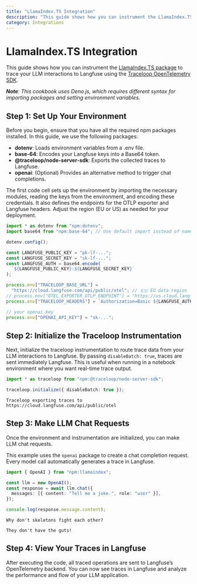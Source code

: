```yaml
---
title: "LlamaIndex.TS Integration"
description: "This guide shows how you can instrument the LlamaIndex.TS package to trace your LLM interactions to Langfuse using the Traceloop OpenTelemetry SDK."
category: Integrations
---
```


# LlamaIndex.TS Integration

This guide shows how you can instrument the [LlamaIndex.TS package](https://ts.llamaindex.ai/) to trace your LLM interactions to Langfuse using the [Traceloop OpenTelemetry SDK](https://github.com/traceloop/openllmetry-js).

_**Note**: This cookbook uses Deno.js, which requires different syntax for importing packages and setting environment variables._

## Step 1: Set Up Your Environment

Before you begin, ensure that you have all the required npm packages installed. In this guide, we use the following packages:

- **dotenv**: Loads environment variables from a .env file.
- **base-64**: Encodes your Langfuse keys into a Base64 token.
- **@traceloop/node-server-sdk**: Exports the collected traces to Langfuse.
- **openai**: (Optional) Provides an alternative method to trigger chat completions.

The first code cell sets up the environment by importing the necessary modules, reading the keys from the environment, and encoding these credentials. It also defines the endpoints for the OTLP exporter and Langfuse headers. Adjust the region (EU or US) as needed for your deployment.

```typescript
import * as dotenv from "npm:dotenv";
import base64 from "npm:base-64"; // Use default import instead of namespace import

dotenv.config();

const LANGFUSE_PUBLIC_KEY = "pk-lf-...";
const LANGFUSE_SECRET_KEY = "sk-lf-...";
const LANGFUSE_AUTH = base64.encode(
  `${LANGFUSE_PUBLIC_KEY}:${LANGFUSE_SECRET_KEY}`
);

process.env["TRACELOOP_BASE_URL"] =
  "https://cloud.langfuse.com/api/public/otel"; // 🇪🇺 EU data region
// process.env["OTEL_EXPORTER_OTLP_ENDPOINT"] = "https://us.cloud.langfuse.com/api/public/otel"; // 🇺🇸 US data region
process.env["TRACELOOP_HEADERS"] = `Authorization=Basic ${LANGFUSE_AUTH}`;

// your openai key
process.env["OPENAI_API_KEY"] = "sk-...";
```

## Step 2: Initialize the Traceloop Instrumentation

Next, initialize the traceloop instrumentation to route trace data from your LLM interactions to Langfuse. By passing `disableBatch: true`, traces are sent immediately Langfuse. This is useful when running in a notebook environment where you want real-time trace output.

```typescript
import * as traceloop from "npm:@traceloop/node-server-sdk";

traceloop.initialize({ disableBatch: true });
```

    Traceloop exporting traces to https://cloud.langfuse.com/api/public/otel

## Step 3: Make LLM Chat Requests

Once the environment and instrumentation are initialized, you can make LLM chat requests.

This example uses the `openai` package to create a chat completion request. Every model call automatically generates a trace in Langfuse.

```typescript
import { OpenAI } from "npm:llamaindex";

const llm = new OpenAI();
const response = await llm.chat({
  messages: [{ content: "Tell me a joke.", role: "user" }],
});

console.log(response.message.content);
```

    Why don't skeletons fight each other?

    They don't have the guts!

## Step 4: View Your Traces in Langfuse

After executing the code, all traced operations are sent to Langfuse’s OpenTelemetry backend. You can now see traces in Langfuse and analyze the performance and flow of your LLM application.
